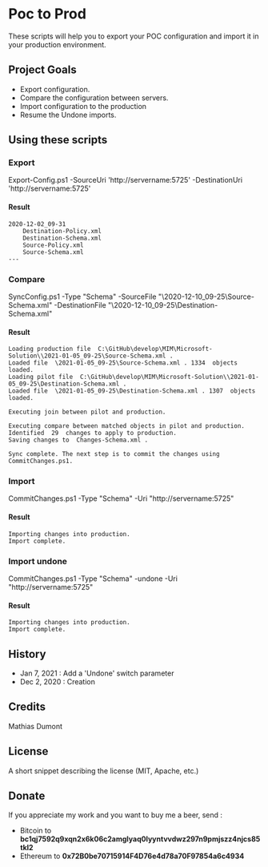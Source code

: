 # Poc to Prod

These scripts will help you to export your POC configuration and import it in your production environment.

## Project Goals

* Export configuration.
* Compare the configuration between servers.
* Import configuration to the production
* Resume the Undone imports.


## Using these scripts
### Export
Export-Config.ps1 -SourceUri 'http://servername:5725' -DestinationUri 'http://servername:5725'

#### Result
    2020-12-02_09-31
        Destination-Policy.xml
        Destination-Schema.xml
        Source-Policy.xml
        Source-Schema.xml
    ---

### Compare
SyncConfig.ps1 -Type "Schema" -SourceFile "\2020-12-10_09-25\Source-Schema.xml" -DestinationFile "\2020-12-10_09-25\Destination-Schema.xml"

#### Result
    Loading production file  C:\GitHub\develop\MIM\Microsoft-Solution\\2021-01-05_09-25\Source-Schema.xml .
    Loaded file  \2021-01-05_09-25\Source-Schema.xml . 1334  objects loaded.
    Loading pilot file  C:\GitHub\develop\MIM\Microsoft-Solution\\2021-01-05_09-25\Destination-Schema.xml .
    Loaded file  \2021-01-05_09-25\Destination-Schema.xml . 1307  objects loaded.

    Executing join between pilot and production.

    Executing compare between matched objects in pilot and production.
    Identified  29  changes to apply to production.
    Saving changes to  Changes-Schema.xml .

    Sync complete. The next step is to commit the changes using CommitChanges.ps1.


### Import
CommitChanges.ps1 -Type "Schema" -Uri "http://servername:5725"

#### Result
    Importing changes into production.
    Import complete.

### Import undone
CommitChanges.ps1 -Type "Schema" -undone -Uri "http://servername:5725"

#### Result
    Importing changes into production.
    Import complete.


## History
- Jan 7, 2021 : Add a 'Undone' switch parameter
- Dec 2, 2020 : Creation

## Credits

Mathias Dumont

## License

A short snippet describing the license (MIT, Apache, etc.)

## Donate
If you appreciate my work and you want to buy me a beer, send :
* Bitcoin to <b>bc1qj7592q9xqn2x6k06c2amglyaq0lyyntvvdwz297n9pmjszz4njcs85tkl2</b>
* Ethereum to <b>0x72B0be70715914F4D76e4d78a70F97854a6c4934</b>